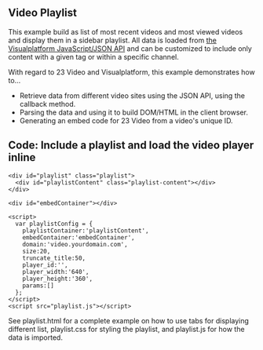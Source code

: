 <h2>Video Playlist</h2>

This example build as list of most recent videos and most viewed videos and display them in a sidebar playlist. All data is loaded from <a href="http://community.23video.com/help/Developer_JS">the Visualplatform JavaScript/JSON API</a> and can be customized to include only content with a given tag or within a specific channel.

With regard to 23 Video and Visualplatform, this example demonstrates how to...
<ul>
<li>Retrieve data from different video sites using the JSON API, using the callback method.</li>
<li>Parsing the data and using it to build DOM/HTML in the client browser.</li>
<li>Generating an embed code for 23 Video from a video's unique ID.</li>
</ul>


<h2>Code: Include a playlist and load the video player inline</h2>

    <div id="playlist" class="playlist">
      <div id="playlistContent" class="playlist-content"></div>
    </div>

    <div id="embedContainer"></div>

    <script>
      var playlistConfig = {
        playlistContainer:'playlistContent',
        embedContainer:'embedContainer',
        domain:'video.yourdomain.com',
        size:20,
        truncate_title:50,
        player_id:'',
        player_width:'640',
        player_height:'360',
        params:[]
      };
    </script>
    <script src="playlist.js"></script> 


See playlist.html for a complete example on how to use tabs for displaying different list, playlist.css for styling the playlist, and playlist.js for how the data is imported.
